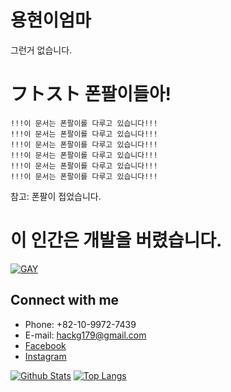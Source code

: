 # 용현이엄마
그런거 없습니다.

# フトスト 폰팔이들아!
```console
!!!이 문서는 폰팔이를 다루고 있습니다!!!
!!!이 문서는 폰팔이를 다루고 있습니다!!!
!!!이 문서는 폰팔이를 다루고 있습니다!!!
!!!이 문서는 폰팔이를 다루고 있습니다!!!
!!!이 문서는 폰팔이를 다루고 있습니다!!!
!!!이 문서는 폰팔이를 다루고 있습니다!!!
```
참고: 폰팔이 접었습니다.

# 이 인간은 개발을 버렸습니다.
[![GAY](https://img.youtube.com/vi/OF_5EKNX0Eg/0.jpg)](https://www.youtube.com/watch?v=OF_5EKNX0Eg)

## Connect with me
- Phone: +82-10-9972-7439
- E-mail: hackg179@gmail.com
- [Facebook](https://www.facebook.com/makerpotato179/)
- [Instagram](https://www.instagram.com/seoulFixKing/)

[![Github Stats](https://github-readme-stats.vercel.app/api?username=potato179&count_private=true&show_icons=true&hide_border=true&bg_color=00000000&title_color=6bedd4&icon_color=6bedd4&text_color=389aa1)](https://github.com/potato179)
[![Top Langs](https://github-readme-stats.vercel.app/api/top-langs/?username=potato179&layout=compact&show_icons=true&hide_border=true&bg_color=00000000&title_color=6bedd4&icon_color=6bedd4&text_color=389aa1)](https://github.com/potato179)
